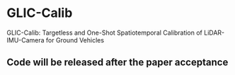 # GLIC-Calib
GLIC-Calib: Targetless and One-Shot Spatiotemporal Calibration of LiDAR-IMU-Camera for Ground Vehicles

## Code will be released after the paper acceptance
